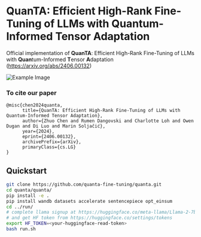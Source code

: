 # QuanTA: Efficient High-Rank Fine-Tuning of LLMs with Quantum-Informed Tensor Adaptation
Official implementation of **QuanTA**: Efficient High-Rank Fine-Tuning of LLMs with **Quan**tum-Informed **T**ensor **A**daptation (https://arxiv.org/abs/2406.00132)

![Example Image](figures/quanta_illustration.jpg)

### To cite our paper
```
@misc{chen2024quanta,
      title={QuanTA: Efficient High-Rank Fine-Tuning of LLMs with Quantum-Informed Tensor Adaptation}, 
      author={Zhuo Chen and Rumen Dangovski and Charlotte Loh and Owen Dugan and Di Luo and Marin Soljačić},
      year={2024},
      eprint={2406.00132},
      archivePrefix={arXiv},
      primaryClass={cs.LG}
}
```

## Quickstart

 ```bash
git clone https://github.com/quanta-fine-tuning/quanta.git
cd quanta/quanta/
pip install -e .
pip install wandb datasets accelerate sentencepiece opt_einsum
cd ../run/
# complete llama signup at https://huggingface.co/meta-llama/Llama-2-7b-hf
# and get HF token from https://huggingface.co/settings/tokens
export HF_TOKEN=<your-huggingface-read-token>
bash run.sh
```
